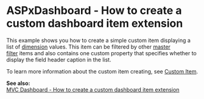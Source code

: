 # ASPxDashboard - How to create a custom dashboard item extension


This example shows you how to create a simple custom item displaying a list of <a href="https://docs.devexpress.com/Dashboard/116523">dimension</a> values. This item can be filtered by other <a href="https://docs.devexpress.com/Dashboard/117060">master filter</a> items and also contains one custom property that specifies whether to display the field header caption in the list.

To learn more information about the custom item creating, see <a href="https://docs.devexpress.com/Dashboard/117546">Custom Item</a>.

**See also:**<br>
<a href="https://www.devexpress.com/Support/Center/p/T541040">MVC Dashboard - How to create a custom dashboard item extension</a>
